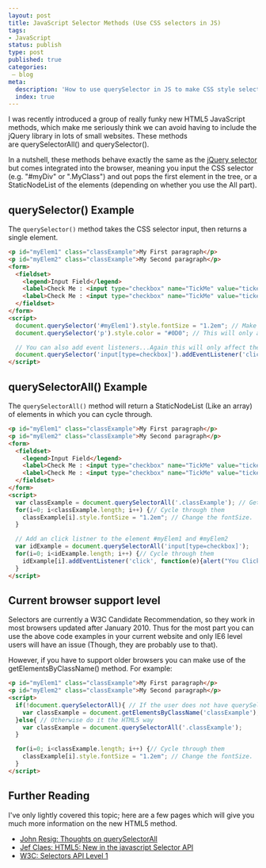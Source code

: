 ```yaml
---
layout: post
title: JavaScript Selector Methods (Use CSS selectors in JS)
tags:
- JavaScript
status: publish
type: post
published: true
categories:
 – blog
meta:
  description: 'How to use querySelector in JS to make CSS style selections in JS'
  index: true
---
```

I was recently introduced a group of really funky new HTML5 JavaScript methods, which make me seriously think we can avoid having to include the jQuery library in lots of small websites. These methods are querySelectorAll() and querySelector().

In a nutshell, these methods behave exactly the same as the [jQuery selector](http://api.jquery.com/category/selectors/) but comes integrated into the browser, meaning you input the CSS selector (e.g. "#myDiv" or ".MyClass") and out pops the first element in the tree, or a StaticNodeList of the elements (depending on whether you use the All part).

## querySelector() Example

The `querySelector()` method takes the CSS selector input, then returns a single element.

```html
<p id="myElem1" class="classExample">My First paragraph</p>
<p id="myElem2" class="classExample">My Second paragraph</p>
<form>
  <fieldset>
    <legend>Input Field</legend>
    <label>Check Me : <input type="checkbox" name="TickMe" value="ticked" /></label>
    <label>Check Me : <input type="checkbox" name="TickMe" value="ticked" /></label>
  </fieldset>
</form>
<script>
  document.querySelector('#myElem1').style.fontSize = "1.2em"; // Make the first paragraph 1.2em
  document.querySelector('p').style.color = "#0D0"; // This will only affect the first paragraph

  // You can also add event listeners...Again this will only affect the first checkbox.
  document.querySelector('input[type=checkbox]').addEventListener('click', function(e){alert("You Checked Me");});
</script>
```

## querySelectorAll() Example

The `querySelectorAll()` method will return a StaticNodeList (Like an array) of elements in which you can cycle through.

```html
<p id="myElem1" class="classExample">My First paragraph</p>
<p id="myElem2" class="classExample">My Second paragraph</p>
<form>
  <fieldset>
    <legend>Input Field</legend>
    <label>Check Me : <input type="checkbox" name="TickMe" value="ticked" /></label>
    <label>Check Me : <input type="checkbox" name="TickMe" value="ticked" /></label>
  </fieldset>
</form>
<script>
  var classExample = document.querySelectorAll('.classExample'); // Get all the elements with class "classExample"
  for(i=0; i<classExample.length; i++) {// Cycle through them
    classExample[i].style.fontSize = "1.2em"; // Change the fontSize.
  }

  // Add an click listner to the element #myElem1 and #myElem2
  var idExample = document.querySelectorAll('input[type=checkbox]');
  for(i=0; i<idExample.length; i++) {// Cycle through them
    idExample[i].addEventListener('click', function(e){alert("You Clicked me!");}); // Add the alert.
  }
</script>
```

## Current browser support level

Selectors are currently a W3C Candidate Recommendation, so they work in most browsers updated after January 2010\. Thus for the most part you can use the above code examples in your current website and only IE6 level users will have an issue (Though, they are probably use to that).

However, if you have to support older browsers you can make use of the getElementsByClassName() method. For example:

```html
<p id="myElem1" class="classExample">My First paragraph</p>
<p id="myElem2" class="classExample">My Second paragraph</p>
<script>
  if(!document.querySelectorAll){ // If the user does not have querySelectorAll()
    var classExample = document.getElementsByClassName('classExample'); // Get all the elements with class "classExample"
  }else{ // Otherwise do it the HTML5 way
    var classExample = document.querySelectorAll('.classExample');
  }

  for(i=0; i<classExample.length; i++) {// Cycle through them
    classExample[i].style.fontSize = "1.2em"; // Change the fontSize.
  }
</script>
```

## Further Reading

I've only lightly covered this topic; here are a few pages which will give you much more information on the new HTML5 method.

* [John Resig: Thoughts on querySelectorAll](http://ejohn.org/blog/thoughts-on-queryselectorall/)
* [Jef Claes: HTML5: New in the javascript Selector API](http://jclaes.blogspot.com/2010/11/html5-new-in-javascript-selector-api.html)
* [W3C: Selectors API Level 1](http://www.w3.org/TR/selectors-api/)
